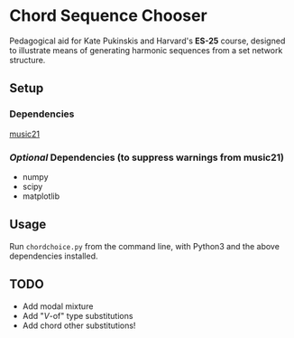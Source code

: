 # Chord Sequence Chooser

Pedagogical aid for Kate Pukinskis and Harvard's __ES-25__ course, designed to illustrate means of generating harmonic sequences from a set network structure.

## Setup

### Dependencies
[music21](https://pypi.org/project/music21/)

### _Optional_ Dependencies (to suppress warnings from music21)
* numpy
* scipy
* matplotlib

## Usage
Run `chordchoice.py` from the command line, with Python3 and the above dependencies installed.

## TODO
* Add modal mixture
* Add "_V_-of" type substitutions
* Add chord other substitutions!
